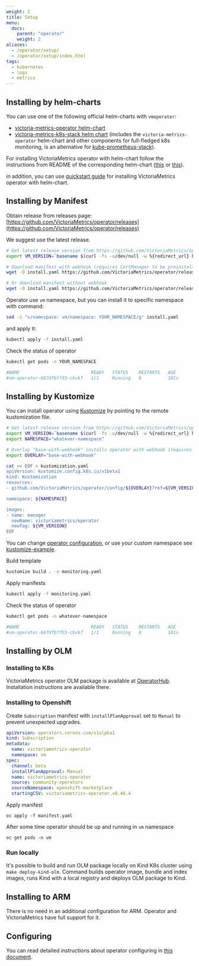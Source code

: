 ```yaml
---
weight: 2
title: Setup
menu:
  docs:
    parent: "operator"
    weight: 2
aliases:
  - /operator/setup/
  - /operator/setup/index.html
tags:
  - kubernetes
  - logs
  - metrics
---
```

## Installing by helm-charts

You can use one of the following official helm-charts with `vmoperator`:

- [victoria-metrics-operator helm-chart](https://docs.victoriametrics.com/helm/victoriametrics-operator/)
- [victoria-metrics-k8s-stack helm chart](https://docs.victoriametrics.com/helm/victoriametrics-k8s-stack/)
  (includes the `victoria-metrics-operator` helm-chart and other components for full-fledged k8s monitoring, is an alternative for [kube-prometheus-stack](https://github.com/prometheus-community/helm-charts/tree/main/charts/kube-prometheus-stack)).

For installing VictoriaMetrics operator with helm-chart follow the instructions from README of the corresponding helm-chart
([this](https://docs.victoriametrics.com/helm/victoriametrics-operator/)
or [this](https://docs.victoriametrics.com/helm/victoriametrics-k8s-stack/)).

in addition, you can use [quickstart guide](https://docs.victoriametrics.com/operator/quick-start/) for
installing VictoriaMetrics operator with helm-chart.

## Installing by Manifest

Obtain release from releases page:
[https://github.com/VictoriaMetrics/operator/releases](https://github.com/VictoriaMetrics/operator/releases)

We suggest use the latest release.

```sh
# Get latest release version from https://github.com/VictoriaMetrics/operator/releases/latest
export VM_VERSION=`basename $(curl -fs -o/dev/null -w %{redirect_url} https://github.com/VictoriaMetrics/operator/releases/latest)`

# Download manifest with webhook (requires CertManager to be preinstalled)
wget -O install.yaml https://github.com/VictoriaMetrics/operator/releases/download/$VM_VERSION/install-with-webhook.yaml

# Or download manifest without webhook
wget -O install.yaml https://github.com/VictoriaMetrics/operator/releases/download/$VM_VERSION/install-no-webhook.yaml
```

Operator use `vm` namespace, but you can install it to specific namespace with command:

```sh
sed -i "s/namespace: vm/namespace: YOUR_NAMESPACE/g" install.yaml
```

and apply it:

```sh
kubectl apply -f install.yaml
```

Check the status of operator

```sh
kubectl get pods -n YOUR_NAMESPACE

#NAME                           READY   STATUS    RESTARTS   AGE
#vm-operator-667dfbff55-cbvkf   1/1     Running   0          101s
```

## Installing by Kustomize

You can install operator using [Kustomize](https://kustomize.io/) by pointing to the remote kustomization file.

```sh
# Get latest release version from https://github.com/VictoriaMetrics/operator/releases/latest
export VM_VERSION=`basename $(curl -fs -o/dev/null -w %{redirect_url} https://github.com/VictoriaMetrics/operator/releases/latest)`
export NAMESPACE="whatever-namespace"

# Overlay "base-with-webhook" installs operator with webhook (requires CertManager to be preinstalled). Replace "base-with-webhook" with "default"
export OVERLAY="base-with-webhook"

cat << EOF > kustomization.yaml
apiVersion: kustomize.config.k8s.io/v1beta1
kind: Kustomization
resources:
- github.com/VictoriaMetrics/operator/config/${OVERLAY}?ref=${VM_VERSION}

namespace: ${NAMESPACE}

images:
- name: manager
  newName: victoriametrics/operator
  newTag: ${VM_VERSION}
EOF
```

You can change [operator configuration](#configuring), or use your custom namespace see [kustomize-example](https://github.com/YuriKravetc/yurikravetc.github.io/tree/main/Operator/kustomize-example).

Build template

```sh
kustomize build . -o monitoring.yaml
```

Apply manifests

```sh
kubectl apply -f monitoring.yaml
```

Check the status of operator

```sh
kubectl get pods -n whatever-namespace

#NAME                           READY   STATUS    RESTARTS   AGE
#vm-operator-667dfbff55-cbvkf   1/1     Running   0          101s
```

## Installing by OLM

### Installing to K8s

VictoriaMetrics operator OLM package is available at [OperatorHub](https://operatorhub.io/operator/victoriametrics-operator).
Installation instructions are available there.

### Installing to Openshift

Create `Subscription` manifest with `installPlanApproval` set to `Manual` to prevent unexpected upgrades.

```yaml
apiVersion: operators.coreos.com/v1alpha1
kind: Subscription
metadata:
  name: victoriametrics-operator
  namespace: vm
spec:
  channel: beta
  installPlanApproval: Manual
  name: victoriametrics-operator
  source: community-operators
  sourceNamespace: openshift-marketplace
  startingCSV: victoriametrics-operator.v0.46.4
```

Apply manifest

```shell
oc apply -f manifest.yaml
```

After some time operator should be up and running in `vm` namespace

```shell
oc get pods -n vm
```

### Run locally

It's possible to build and run OLM package locally on Kind K8s cluster using `make deploy-kind-olm`.
Command builds operator image, bundle and index images, runs Kind with a local registry and deploys OLM package to Kind.

## Installing to ARM

There is no need in an additional configuration for ARM. Operator and VictoriaMetrics have full support for it.

## Configuring

You can read detailed instructions about operator configuring in [this document](https://docs.victoriametrics.com/operator/configuration/).
